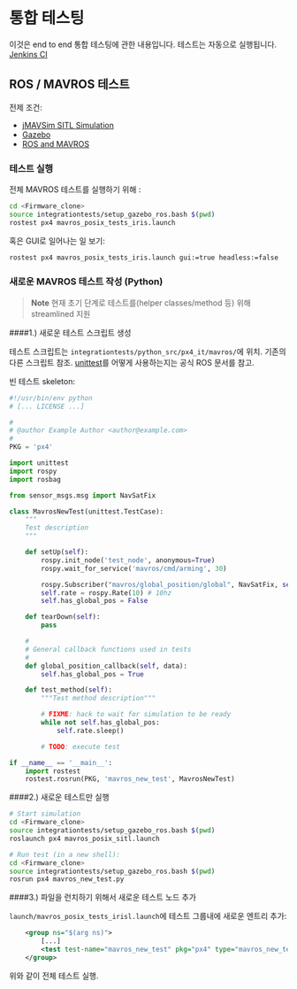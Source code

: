 # 통합 테스팅

이것은 end to end 통합 테스팅에 관한 내용입니다. 테스트는 자동으로 실행됩니다. [Jenkins CI](../test_and_ci/jenkins_ci.md)

## ROS / MAVROS 테스트

전제 조건:

  * [jMAVSim SITL Simulation](../simulation/jmavsim.md)
  * [Gazebo](../simulation/gazebo.md)
  * [ROS and MAVROS](../simulation/ros_interface.md)

### 테스트 실행

전체 MAVROS 테스트를 실행하기 위해 :

```sh
cd <Firmware_clone>
source integrationtests/setup_gazebo_ros.bash $(pwd)
rostest px4 mavros_posix_tests_iris.launch
```

혹은 GUI로 일어나는 일 보기:

```sh
rostest px4 mavros_posix_tests_iris.launch gui:=true headless:=false
```

### 새로운 MAVROS 테스트 작성 (Python)

> **Note** 현재 초기 단계로 테스트를(helper classes/method 등) 위해 streamlined 지원

####1.) 새로운 테스트 스크립트 생성

테스트 스크립트는 `integrationtests/python_src/px4_it/mavros/`에 위치. 기존의 다른 스크립트 참조. [unittest](http://wiki.ros.org/unittest)를 어떻게 사용하는지는 공식 ROS 문서를 참고.

빈 테스트 skeleton:

```python
#!/usr/bin/env python
# [... LICENSE ...]

#
# @author Example Author <author@example.com>
#
PKG = 'px4'

import unittest
import rospy
import rosbag

from sensor_msgs.msg import NavSatFix

class MavrosNewTest(unittest.TestCase):
    """
    Test description
    """

    def setUp(self):
        rospy.init_node('test_node', anonymous=True)
        rospy.wait_for_service('mavros/cmd/arming', 30)

        rospy.Subscriber("mavros/global_position/global", NavSatFix, self.global_position_callback)
        self.rate = rospy.Rate(10) # 10hz
        self.has_global_pos = False

    def tearDown(self):
        pass

    #
    # General callback functions used in tests
    #
    def global_position_callback(self, data):
        self.has_global_pos = True

    def test_method(self):
        """Test method description"""

        # FIXME: hack to wait for simulation to be ready
        while not self.has_global_pos:
            self.rate.sleep()

        # TODO: execute test

if __name__ == '__main__':
    import rostest
    rostest.rosrun(PKG, 'mavros_new_test', MavrosNewTest)
```

####2.) 새로운 테스트만 실행

```sh
# Start simulation
cd <Firmware_clone>
source integrationtests/setup_gazebo_ros.bash $(pwd)
roslaunch px4 mavros_posix_sitl.launch

# Run test (in a new shell):
cd <Firmware_clone>
source integrationtests/setup_gazebo_ros.bash $(pwd)
rosrun px4 mavros_new_test.py
```

####3.) 파일을 런치하기 위해서 새로운 테스트 노드 추가

`launch/mavros_posix_tests_irisl.launch`에 테스트 그룹내에 새로운 엔트리 추가:

```xml
	<group ns="$(arg ns)">
		[...]
        <test test-name="mavros_new_test" pkg="px4" type="mavros_new_test.py" />
    </group>
```

위와 같이 전체 테스트 실행.
